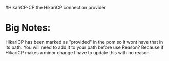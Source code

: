 #HikariCP-CP the HikariCP connection provider

# Big Notes: 
HikariCP has been marked as "provided" in the pom so it wont have that in its path.
You will need to add it to your path before use
Reason? Because if HikariCP makes a minor change I have to update this with no reason